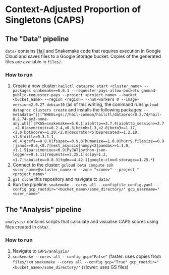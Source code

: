 # Context-Adjusted Proportion of Singletons (CAPS)

## The "Data" pipeline

`data/` contains [Hail](https://hail.is/) and Snakemake code that requires execution in Google Cloud and saves files to a Google Storage bucket. Copies of the generated files are available in `files/`.

### How to run

1. Create a new cluster: `hailctl dataproc start <cluster_name> --packages snakemake==6.6.1 --requester-pays-allow-buckets gnomad-public-requester-pays --project <project_name> --bucket <bucket_name> --region <region> --num-workers 0 --image-version=2.0.27-debian10` (as of this writing, the command runs `gcloud dataproc clusters create` and installs the following packages: `--metadata=^|||^WHEEL=gs://hail-common/hailctl/dataproc/0.2.74/hail-0.2.74-py3-none-any.whl|||PKGS=snakemake==6.6.1|aiohttp==3.7.4|aiohttp_session>=2.7,<2.8|asyncinit>=0.2.4,<0.3|bokeh>1.3,<2.0|boto3>=1.17,<2.0|botocore>=1.20,<2.0|decorator<5|Deprecated>=1.2.10,<1.3|dill>=0.3.1.1,<0.4|gcsfs==0.8.0|fsspec==0.9.0|humanize==1.0.0|hurry.filesize==0.9|janus>=0.6,<0.7|nest_asyncio|numpy<2|pandas>=1.1.0,<1.1.5|parsimonious<0.9|PyJWT|python-json-logger==0.1.11|requests==2.25.1|scipy>1.2,<1.7|tabulate==0.8.3|tqdm==4.42.1|google-cloud-storage==1.25.*`)
2. Connect to the cluster: `gcloud beta compute ssh <user_name>@<cluster_name>-m --zone "<zone>" --project "<project_name>"`
3. `git clone` this repository and navigate to `data/`
4. Run the pipeline: `snakemake --cores all --configfile config.yaml --config gcp_rootdir="<bucket_name>/some_directory/" gcp_username="<user_name>"`

## The "Analysis" pipeline

`analysis/` contains scripts that calculate and visualise CAPS scores using files created in `data/`.

### How to run

1. Navigate to `CAPS/analysis/`
2. `snakemake --cores all --config gcp="False"` (faster: uses copies from `files/`) or `snakemake --cores all --config gcp="True" gcp_rootdir="<bucket_name>/some_directory/"` (slower: uses GS files)
